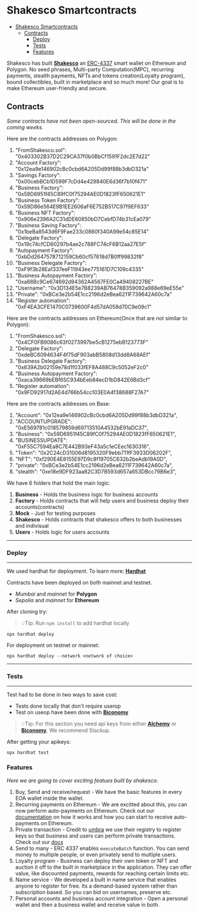 # Shakesco Smartcontracts

- [Shakesco Smartcontracts](#shakesco-smartcontracts)
  - [Contracts](#contracts)
    - [Deploy](#deploy)
    - [Tests](#tests)
    - [Features](#features)

Shakesco has built [**Shakesco**](https://shakesco.com/) an [ERC-4337](https://eips.ethereum.org/EIPS/eip-4337) smart wallet on Ethereum and Polygon. No seed phrases, Multi-party Computation(MPC), recurring payments, stealth payments, NFTs and tokens creation(Loyalty program), bound collectibles, built in marketplace and so much more! Our goal is to make Ethereum user-friendly and secure.

## Contracts

_Some contracts have not been open-sourced. This will be done in the coming weeks._

Here are the contracts addresses on Polygon:

1. "FromShakesco.sol": "0x403302B37D2C29CA37f0b0BbCf1591F2dc2E7d22"
2. "Account Factory": "0x12ea9e146902cBc0cbd6A205Dd99f88b3dbD321a"
3. "Savings Factory": "0x00cebBCb1D599F7cDd4e429840E6d36f7b10f471"
4. "Business Factory": "0x59D6951f45C89fC0f75294AE0D1823fF650621E1"
5. "Business Token Factory": "0x59D86e564E9B1EE2606aF6E752B517C97f9EF633"
6. "Business NFT Factory": "0x906e2396A2C31dDE60850bD7CebfD74b31cEa079"
7. "Business Saving Factory": "0x1beBa8543d6F9Fae233c0880f340A99e54c85E14"
8. "Delegate Factory": "0x19c74cfCD60297b4ae2c788FC74cF6B12aa27E5f"
9. "Autopayment Factory": "0xbDd2647578712159Cb60cf57618d7B0ff99832f8"
10. "Business Delegate Factory": "0xF9f3b28Ea1337eeF11943ee775161D7C109c4335"
11. "Business Autopayment Factory": "0xa68Bc9Ce674692d94362A4567FE0Ca49408227BE"
12. "Username": "0x3D134E5e7B8239AB76478B359092a988e69eE55e"
13. "Private": "0xBCe3e2b54E1cc2196d2eBea6211F739642A60c7a"
14. "Register automation": "0xF4EA3CFE1470C0739600F4d57dA058d70C9e09c1"

Here are the contracts addresses on Ethereum(Once that are not similar to Polygon):

1. "FromShakesco.sol": "0x4CF0FB9086c63f0273997be5cB1275ebB123773F"
2. "Delegate Factory": "0xdeBC6094634F4f75dF903abB5808d13dd8A68AEf"
3. "Business Delegate Factory": "0x639A2b02159e78d1f033fEF8A488C9c5052eF2c0"
4. "Business Autopayment Factory": "0xaca39669bEBf65C934bEeb84ecD1bD842E6Bd3cf"
5. "Register automation": "0x9FD92917d2AE4d766b54cc103E0A4f38688F27A7"

Here are the contracts addresses on Base:

1. "Account": "0x12ea9e146902cBc0cbd6A205Dd99f88b3dbD321a",
2. "ACCOUNTUPGRADE": "0xE569781c018579859d69713510A4532bE91aDC37",
3. "Business": "0x59D6951f45C89fC0f75294AE0D1823fF650621E1",
4. "BUSINESSUPDATE": "0xF55C7594Ea8C7E442B93eF43a5c1eCEec1630316",
5. "Token": "0x2C24cD31006d8195320F9ebb711fF3933D06202F",
6. "NFT": "0xf290E4E8155E97D9c8f19705C632b2beAdb19A0D",
7. "private": "0xBCe3e2b54E1cc2196d2eBea6211F739642A60c7a",
8. "stealth": "0xe18e9DF923aa82C3D7B593d657a653DBcc79B6e3",

We have 6 folders that hold the main logic:

1. **Business** - Holds the business logic for business accounts
2. **Factory** - Holds contracts that will help users and business deploy their accounts(contracts)
3. **Mock** - Just for testing purposes
4. **Shakesco** - Holds contracts that shakesco offers to both businesses and indivisual
5. **Users** - Holds logic for users accounts

---

### Deploy

---

We used hardhat for deployment. To learn more: [**Hardhat**](https://hardhat.org/tutorial "Hardhat Tutorial")

Contracts have been deployed on both mainnet and testnet.

- _Mumbai_ and _mainnet_ for **Polygon**
- _Sepolia_ and _mainnet_ for **Ethereum**

After cloning try:

> 💡Tip: Run `npm install` to add hardhat locally

```shell
npx hardhat deploy
```

For deployment on testnet or mainnet:

```shell
npx hardhat deploy --network <network of choice>
```

---

### Tests

---

Test had to be done in two ways to save cost:

- Tests done locally that don't require userop
- Test on useop have been done with [**Biconomy**](https://docs.biconomy.io/dashboard "BiconomyAPI")

> 💡Tip: For this section you need api keys from either [**Alchemy**](https://www.alchemy.com/learn/account-abstraction "AlchemyAA") or [**Biconomy**](https://docs.biconomy.io/dashboard "BiconomyAPI"). We recommend Stackup.

After getting your apikeys:

```shell
npx hardhat test
```

### Features

_Here we are going to cover exciting featues built by shakesco._

1. Buy, Send and receive/request - We have the basic features in every EOA wallet inside the wallet.
2. Recurring payments on Ethereum - We are excitted about this, you can now perform auto-payments on Ethereum. Check out our [documentation](https://docs.shakesco.com/docs/autopayments/integration/ "auto") on how it works and how you can start to receive auto-payments on Ethereum.
3. Private transaction - Credit to [umbra](https://github.com/ScopeLift/umbra-protocol/) we use their registry to register keys so that business and users can perform private transactions. Check out our [docs](https://docs.shakesco.com/docs/private/integration/ "private")
4. Send to many - ERC 4337 enables `executeBatch` function. You can send money to multiple people, or even privately send to multiple users.
5. Loyalty program - Business can deploy their own token or NFT and auction it off to the built in marketplace in the application. They can offer value, like discounted payments, rewards for reaching certain limits etc.
6. Name service - We developed a built in name service that enables anyone to register for free. Its a demand-based system rather than subscription based. So you can bid on usernames, preserve etc.
7. Personal accounts and business account integration - Open a personal wallet and then a business wallet and receive value in both.
